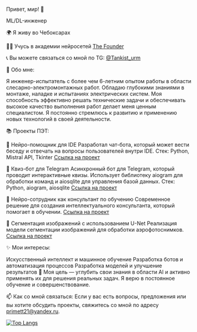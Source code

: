 Привет, мир! 👋

ML/DL-инженер

🌍 Я живу во Чебоксарах

👨‍🎓 Учусь в академии нейросетей [The Founder](https://academy.the-founder.ru/)

📞 Вы можете связаться со мной по TG: [@Tankist_urm](https://t.me/Tankist_urm)

🚀 Обо мне:

Я инженер-испытатель с более чем 6-летним опытом работы в области слесарно-электромонтажных работ. Обладаю глубокими знаниями в монтаже, наладке и испытаниях электрических систем. Моя способность эффективно решать технические задачи и обеспечивать высокое качество выполнения работ делает меня ценным специалистом. Я постоянно стремлюсь к развитию и применению новых технологий в своей деятельности.

📚 Проекты ПЭТ:


📌 Нейро-помощник для IDE
Разработал чат-бота, который может вести беседу и отвечать на вопросы пользователей внутри IDE.
Стек: Python, Mistral API, Tkinter
[Ссылка на проект]( https://github.com/4uvash21/learning-AL-and-bot/blob/ff0a0550db15e2b68c17d9e990b13f00b4b80b2b/bot%20in%20IDE%20/%D0%A7%D0%B0%D1%82%20%D0%B1%D0%BE%D1%82%20%D0%B2%20ide)

📌 Квиз-бот для Telegram
Асинхронный бот для Telegram, который проводит интерактивные квизы. Использует библиотеку aiogram для обработки команд и aiosqlite для управления базой данных.
Стек: Python, aiogram, aiosqlite
[Ссылка на проект]( https://github.com/4uvash21/learning-AL-and-bot/blob/ff0a0550db15e2b68c17d9e990b13f00b4b80b2b/learning/readme)

📌 Нейро-сотрудник как консультант по обучению
Современное решение для создания интеллектуального консультанта, который помогает в обучении.
[Ссылка на проект](https://github.com/4uvash21/learning-AL-and-bot/tree/ff0a0550db15e2b68c17d9e990b13f00b4b80b2b/neuro_employee-consultant)

📌 Сегментация изображений с использованием U-Net
Реализация модели сегментации изображений для обработки аэрофотоснимков.
[Ссылка на проект](https://github.com/4uvash21/learning-AL-and-bot/tree/38c14b68b896f1e7c78c523cc79f17cd62dde291/Aerial%20Image%20Segmentation%20using%20U-Net)

✨ Мои интересы:

Искусственный интеллект и машинное обучение
Разработка ботов и автоматизация процессов
Разработка моделей и улучшение результатов
🎯 Моя цель — углубить свои знания в области AI и активно применять их для решения реальных задач. Я верю в постоянное обучение и совершенствование.

📫 Как со мной связаться:
Если у вас есть вопросы, предложения или вы хотите обсудить проекты, свяжитесь со мной по адресу primett21@yandex.ru.

[![Top Langs](https://github-readme-stats.vercel.app/api/top-langs/?username=4uvash21&layout=compact)](https://github.com/4uvash21/github-readme-stats)


